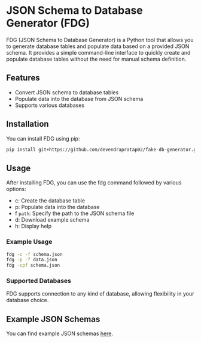 # JSON Schema to Database Generator (FDG)

FDG (JSON Schema to Database Generator) is a Python tool that allows you to generate database tables and populate data based on a provided JSON schema. It provides a simple command-line interface to quickly create and populate database tables without the need for manual schema definition.

## Features

- Convert JSON schema to database tables
- Populate data into the database from JSON schema
- Supports various databases

## Installation

You can install FDG using pip:

```bash
pip install git+https://github.com/devendrapratap02/fake-db-generator.git
```

## Usage

After installing FDG, you can use the fdg command followed by various options:

- c: Create the database table
- p: Populate data into the database
- f `path`: Specify the path to the JSON schema file
- d: Download example schema
- h: Display help

### Example Usage

```bash
fdg -c -f schema.json
fdg -p -f data.json
fdg -cpf schema.json
```

### Supported Databases

FDG supports connection to any kind of database, allowing flexibility in your database choice.

## Example JSON Schemas

You can find example JSON schemas [here](fdg/data/).
